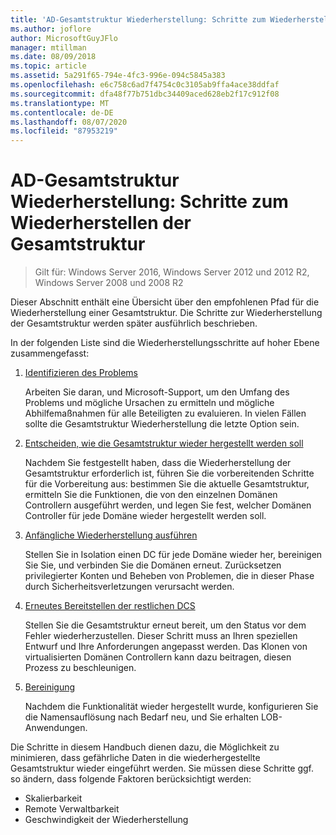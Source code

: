 ```yaml
---
title: 'AD-Gesamtstruktur Wiederherstellung: Schritte zum Wiederherstellen der Gesamtstruktur'
ms.author: joflore
author: MicrosoftGuyJFlo
manager: mtillman
ms.date: 08/09/2018
ms.topic: article
ms.assetid: 5a291f65-794e-4fc3-996e-094c5845a383
ms.openlocfilehash: e6c758c6ad7f4754c0c3105ab9ffa4ace38ddfaf
ms.sourcegitcommit: dfa48f77b751dbc34409aced628eb2f17c912f08
ms.translationtype: MT
ms.contentlocale: de-DE
ms.lasthandoff: 08/07/2020
ms.locfileid: "87953219"
---
```

# <a name="ad-forest-recovery---steps-for-restoring-the-forest"></a>AD-Gesamtstruktur Wiederherstellung: Schritte zum Wiederherstellen der Gesamtstruktur

>Gilt für: Windows Server 2016, Windows Server 2012 und 2012 R2, Windows Server 2008 und 2008 R2

Dieser Abschnitt enthält eine Übersicht über den empfohlenen Pfad für die Wiederherstellung einer Gesamtstruktur. Die Schritte zur Wiederherstellung der Gesamtstruktur werden später ausführlich beschrieben.

In der folgenden Liste sind die Wiederherstellungsschritte auf hoher Ebene zusammengefasst:

1. [Identifizieren des Problems](AD-Forest-Recovery-Identify-the-Problem.md)

   Arbeiten Sie daran, und Microsoft-Support, um den Umfang des Problems und mögliche Ursachen zu ermitteln und mögliche Abhilfemaßnahmen für alle Beteiligten zu evaluieren. In vielen Fällen sollte die Gesamtstruktur Wiederherstellung die letzte Option sein.

2. [Entscheiden, wie die Gesamtstruktur wieder hergestellt werden soll](AD-Forest-Recovery-Determine-how-to-Recover.md)

   Nachdem Sie festgestellt haben, dass die Wiederherstellung der Gesamtstruktur erforderlich ist, führen Sie die vorbereitenden Schritte für die Vorbereitung aus: bestimmen Sie die aktuelle Gesamtstruktur, ermitteln Sie die Funktionen, die von den einzelnen Domänen Controllern ausgeführt werden, und legen Sie fest, welcher Domänen Controller für jede Domäne wieder hergestellt werden soll.

3. [Anfängliche Wiederherstellung ausführen](AD-Forest-Recovery-Perform-initial-recovery.md)

   Stellen Sie in Isolation einen DC für jede Domäne wieder her, bereinigen Sie Sie, und verbinden Sie die Domänen erneut. Zurücksetzen privilegierter Konten und Beheben von Problemen, die in dieser Phase durch Sicherheitsverletzungen verursacht werden.

4. [Erneutes Bereitstellen der restlichen DCS](AD-Forest-Recovery-Restore-Additional-DCs.md)

   Stellen Sie die Gesamtstruktur erneut bereit, um den Status vor dem Fehler wiederherzustellen. Dieser Schritt muss an Ihren speziellen Entwurf und Ihre Anforderungen angepasst werden. Das Klonen von virtualisierten Domänen Controllern kann dazu beitragen, diesen Prozess zu beschleunigen.

5. [Bereinigung](AD-Forest-Recovery-Cleanup.md)

   Nachdem die Funktionalität wieder hergestellt wurde, konfigurieren Sie die Namensauflösung nach Bedarf neu, und Sie erhalten LOB-Anwendungen.

Die Schritte in diesem Handbuch dienen dazu, die Möglichkeit zu minimieren, dass gefährliche Daten in die wiederhergestellte Gesamtstruktur wieder eingeführt werden. Sie müssen diese Schritte ggf. so ändern, dass folgende Faktoren berücksichtigt werden:

- Skalierbarkeit
- Remote Verwaltbarkeit
- Geschwindigkeit der Wiederherstellung
